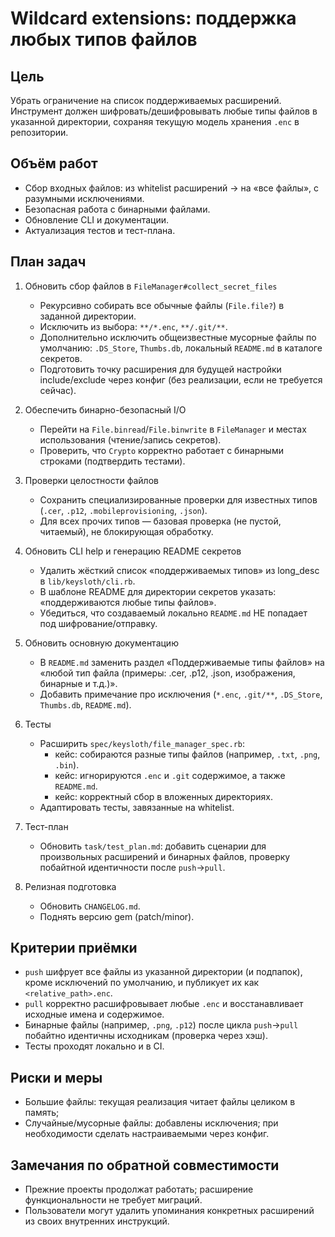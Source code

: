 # Wildcard extensions: поддержка любых типов файлов

## Цель
Убрать ограничение на список поддерживаемых расширений. Инструмент должен шифровать/дешифровывать любые типы файлов в указанной директории, сохраняя текущую модель хранения `.enc` в репозитории.

## Объём работ
- Сбор входных файлов: из whitelist расширений → на «все файлы», с разумными исключениями.
- Безопасная работа с бинарными файлами.
- Обновление CLI и документации.
- Актуализация тестов и тест-плана.

## План задач
1) Обновить сбор файлов в `FileManager#collect_secret_files`
   - Рекурсивно собирать все обычные файлы (`File.file?`) в заданной директории.
   - Исключить из выбора: `**/*.enc`, `**/.git/**`.
   - Дополнительно исключить общеизвестные мусорные файлы по умолчанию: `.DS_Store`, `Thumbs.db`, локальный `README.md` в каталоге секретов.
   - Подготовить точку расширения для будущей настройки include/exclude через конфиг (без реализации, если не требуется сейчас).

2) Обеспечить бинарно-безопасный I/O
   - Перейти на `File.binread`/`File.binwrite` в `FileManager` и местах использования (чтение/запись секретов).
   - Проверить, что `Crypto` корректно работает с бинарными строками (подтвердить тестами).

3) Проверки целостности файлов
   - Сохранить специализированные проверки для известных типов (`.cer`, `.p12`, `.mobileprovisioning`, `.json`).
   - Для всех прочих типов — базовая проверка (не пустой, читаемый), не блокирующая обработку.

4) Обновить CLI help и генерацию README секретов
   - Удалить жёсткий список «поддерживаемых типов» из long_desc в `lib/keysloth/cli.rb`.
   - В шаблоне README для директории секретов указать: «поддерживаются любые типы файлов».
   - Убедиться, что создаваемый локально `README.md` НЕ попадает под шифрование/отправку.

5) Обновить основную документацию
   - В `README.md` заменить раздел «Поддерживаемые типы файлов» на «любой тип файла (примеры: .cer, .p12, .json, изображения, бинарные и т.д.)».
   - Добавить примечание про исключения (`*.enc`, `.git/**`, `.DS_Store`, `Thumbs.db`, `README.md`).

6) Тесты
   - Расширить `spec/keysloth/file_manager_spec.rb`:
     - кейс: собираются разные типы файлов (например, `.txt`, `.png`, `.bin`).
     - кейс: игнорируются `.enc` и `.git` содержимое, а также `README.md`.
     - кейс: корректный сбор в вложенных директориях.
   - Адаптировать тесты, завязанные на whitelist.

7) Тест-план
   - Обновить `task/test_plan.md`: добавить сценарии для произвольных расширений и бинарных файлов, проверку побайтной идентичности после `push`→`pull`.

8) Релизная подготовка
   - Обновить `CHANGELOG.md`.
   - Поднять версию gem (patch/minor).

## Критерии приёмки
- `push` шифрует все файлы из указанной директории (и подпапок), кроме исключений по умолчанию, и публикует их как `<relative_path>.enc`.
- `pull` корректно расшифровывает любые `.enc` и восстанавливает исходные имена и содержимое.
- Бинарные файлы (например, `.png`, `.p12`) после цикла `push`→`pull` побайтно идентичны исходникам (проверка через хэш).
- Тесты проходят локально и в CI.

## Риски и меры
- Большие файлы: текущая реализация читает файлы целиком в память;
- Случайные/мусорные файлы: добавлены исключения; при необходимости сделать настраиваемыми через конфиг.

## Замечания по обратной совместимости
- Прежние проекты продолжат работать; расширение функциональности не требует миграций.
- Пользователи могут удалить упоминания конкретных расширений из своих внутренних инструкций.
